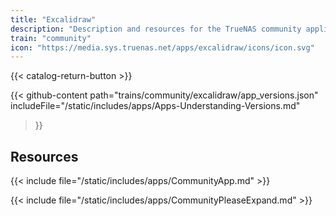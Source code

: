 ```yaml
---
title: "Excalidraw"
description: "Description and resources for the TrueNAS community application called Excalidraw."
train: "community"
icon: "https://media.sys.truenas.net/apps/excalidraw/icons/icon.svg"
---
```


{{< catalog-return-button >}}

{{< github-content 
    path="trains/community/excalidraw/app_versions.json"
    includeFile="/static/includes/apps/Apps-Understanding-Versions.md"
>}}

## Resources

{{< include file="/static/includes/apps/CommunityApp.md" >}}

{{< include file="/static/includes/apps/CommunityPleaseExpand.md" >}}
